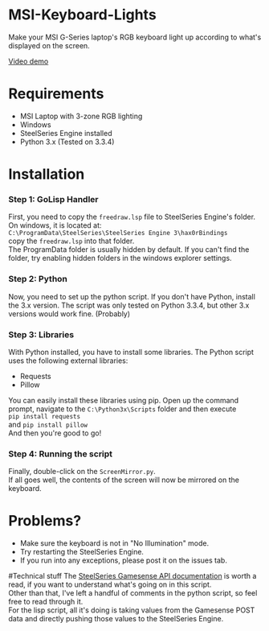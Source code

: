 # MSI-Keyboard-Lights
Make your MSI G-Series laptop's RGB keyboard light up according to what's displayed on the screen.

[Video demo](https://youtu.be/LV5GNS1c5tg)

# Requirements
- MSI Laptop with 3-zone RGB lighting
- Windows
- SteelSeries Engine installed
- Python 3.x (Tested on 3.3.4)

# Installation
### Step 1: GoLisp Handler
First, you need to copy the `freedraw.lsp` file to SteelSeries Engine's folder.  
On windows, it is located at:  
`C:\ProgramData\SteelSeries\SteelSeries Engine 3\hax0rBindings`    
copy the `freedraw.lsp` into that folder.  
The ProgramData folder is usually hidden by default. If you can't find the folder, try enabling hidden folders in the windows explorer settings.  

### Step 2: Python
Now, you need to set up the python script. If you don't have Python, install the 3.x version. The script was only tested on Python 3.3.4, but other 3.x versions would work fine. (Probably)

### Step 3: Libraries
With Python installed, you have to install some libraries. The Python script uses the following external libraries:

- Requests
- Pillow

You can easily install these libraries using pip. Open up the command prompt, navigate to the `C:\Python3x\Scripts` folder and then execute  
`pip install requests`  
and `pip install pillow`  
And then you're good to go!

### Step 4: Running the script
Finally, double-click on the `ScreenMirror.py`.  
If all goes well, the contents of the screen will now be mirrored on the keyboard.

# Problems?
- Make sure the keyboard is not in "No Illumination" mode.  
- Try restarting the SteelSeries Engine.  
- If you run into any exceptions, please post it on the issues tab.  

#Technical stuff
The [SteelSeries Gamesense API documentation](https://github.com/SteelSeries/gamesense-sdk) is worth a read, if you want to understand what's going on in this script.  
Other than that, I've left a handful of comments in the python script, so feel free to read through it.  
For the lisp script, all it's doing is taking values from the Gamesense POST data and directly pushing those values to the SteelSeries Engine.
